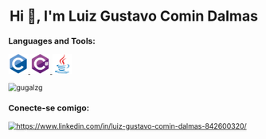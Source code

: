<h1 align="center">Hi 👋, I'm Luiz Gustavo Comin Dalmas</h1>

<p align="left">
</p>

<h3 align="left">Languages and Tools:</h3>
<p align="left"> 
  <a href="https://www.cprogramming.com/" target="_blank" rel="noreferrer"> 
    <img src="https://raw.githubusercontent.com/devicons/devicon/master/icons/c/c-original.svg" alt="c" width="40" height="40"/> 
  </a> 
  <a href="https://www.w3schools.com/cs/" target="_blank" rel="noreferrer"> 
    <img src="https://raw.githubusercontent.com/devicons/devicon/master/icons/csharp/csharp-original.svg" alt="csharp" width="40" height="40"/> 
  </a> 
  <a href="https://www.java.com" target="_blank" rel="noreferrer"> 
    <img src="https://raw.githubusercontent.com/devicons/devicon/master/icons/java/java-original.svg" alt="java" width="40" height="40"/> 
  </a> 
</p>

<p><img align="center" src="https://github-readme-stats.vercel.app/api/top-langs?username=gugalzg&show_icons=true&locale=en&layout=compact" alt="gugalzg" /></p>
 
<h3 align="esquerda">Conecte-se comigo:</h3>
<p align="esquerda">
<a href="https://linkedin.com/in/https://www.linkedin.com/in/luiz-gustavo-comin-dalmas-842600320/" target="blank"><img align="center" src="https://raw.githubusercontent.com/rahuldkjain/github-profile-readme-generator/master/src/images/icons/Social/linked-in-alt.svg" alt="https://www.linkedin.com/in/luiz-gustavo-comin-dalmas-842600320/" height="30" widet="40"/></a>
</p>


